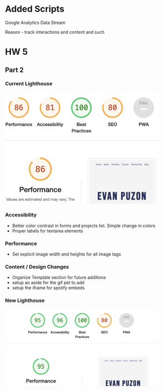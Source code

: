 # Added Scripts
Google Analytics Data Stream

Reason - track interactions and content and such

# HW 5 
## Part 2 
### Current Lighthouse 
![Current Lighthouse Implementation](./mdAssets/initialLighthouse.png)

### Accessibility 
- Better color contrast in forms and projects list. Simple change in colors
- Proper labels for textarea elements 

### Performance 
- Set explicit image width and heights for all image tags

### Content / Design Changes
- Organize Template section for future additions 
- setup an aside for the gif pet to add 
- setup the iframe for spotify embeds

### New Lighthouse 
![New Lighthouse Implementation](./mdAssets/newLighthouse.png)